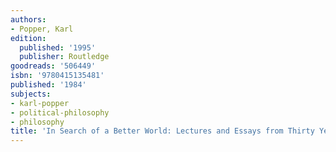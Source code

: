 ```yaml
---
authors:
- Popper, Karl
edition:
  published: '1995'
  publisher: Routledge
goodreads: '506449'
isbn: '9780415135481'
published: '1984'
subjects:
- karl-popper
- political-philosophy
- philosophy
title: 'In Search of a Better World: Lectures and Essays from Thirty Years'
---
```


